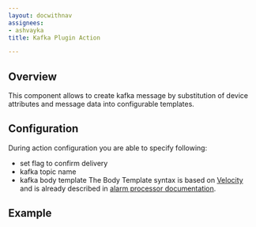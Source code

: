 ```yaml
---
layout: docwithnav
assignees:
- ashvayka
title: Kafka Plugin Action

---
```


## Overview

This component allows to create kafka message by substitution of device attributes and message data into configurable templates.

## Configuration

During action configuration you are able to specify following:
- set flag to confirm  delivery
- kafka topic name
- kafka body template
The Body Template syntax is based on [Velocity](https://velocity.apache.org/)
and is already described in [alarm processor documentation](/docs/reference/processors/alarm-deduplication-processor/#configuration).

## Example

